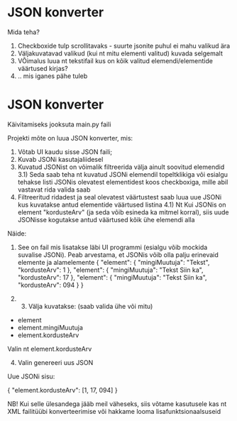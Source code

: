 # JSON konverter
Mida teha?
1) Checkboxide tulp scrollitavaks - suurte jsonite puhul ei mahu valikud ära
2) Väljakuvatavad valikud (kui nt mitu elementi valitud) kuvada selgemalt
3) VÕimalus luua nt tekstifail kus on kõik valitud elemendi/elementide väärtused kirjas?
4) .. mis iganes pähe tuleb
# JSON konverter
Käivitamiseks jooksuta main.py faili

Projekti mõte on luua JSON konverter, mis:
1) Võtab UI kaudu sisse JSON faili;
2) Kuvab JSONi kasutajaliidesel
3) Kuvatud JSONist on võimalik filtreerida välja ainult soovitud elemendid
   3.1) Seda saab teha nt kuvatud JSONi elemendil topeltklikiga või esialgu tehakse listi JSONis olevatest elementidest koos checkboxiga, mille abil vastavat rida valida saab
4) Filtreeritud ridadest ja seal olevatest väärtustest saab luua uue JSONi kus kuvatakse antud elementide väärtused listina
   4.1) Nt Kui JSONis on element "kordusteArv" (ja seda võib esineda ka mitmel korral), siis uude JSONisse kogutakse antud väärtused kõik ühe
   elemendi alla

Näide:
1) See on fail mis lisatakse läbi UI programmi (esialgu võib mockida suvalise JSONi). Peab arvestama, et JSONis võib olla palju erinevaid elemente ja alamelemente
{
  "element": {
     "mingiMuutuja": "Tekst",
     "kordusteArv": 1
  },
  "element": {
     "mingiMuutuja": "Tekst Siin ka",
     "kordusteArv": 17
  },
  "element": {
     "mingiMuutuja": "Tekst Siin ka",
     "kordusteArv": 094
  }
}

2) 3) Välja kuvatakse: (saab valida ühe või mitu)
- element 
- element.mingiMuutuja
- element.kordusteArv

Valin nt element.kordusteArv

4) Valin genereeri uus JSON

Uue JSONi sisu:

{
  "element.kordusteArv": [1, 17, 094]
}



NB! Kui selle ülesandega jääb meil väheseks, siis võtame kasutusele kas nt XML failitüübi konverteerimise või hakkame looma lisafunktsionaalsuseid
